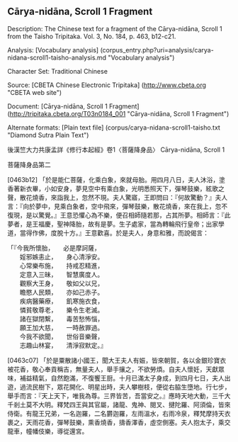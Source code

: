 ## Cārya-nidāna, Scroll 1 Fragment


Description: The Chinese text for a fragment of the Cārya-nidāna, Scroll 1 from the Taisho Tripitaka. Vol. 3, No. 184, p. 463, b12-c21.

Analysis: [Vocabulary analysis] (corpus_entry.php?uri=analysis/carya-nidana-scroll1-taisho-analysis.md "Vocabulary analysis")

Character Set: Traditional Chinese

Source: [CBETA Chinese Electronic Tripitaka] (http://www.cbeta.org "CBETA web site")

Document: [Cārya-nidāna, Scroll 1 Fragment] (http://tripitaka.cbeta.org/T03n0184_001 "Cārya-nidāna, Scroll 1 Fragment")

Alternate formats: [Plain text file] (corpus/carya-nidana-scroll1-taisho.txt "Diamond Sutra Plain Text")

後漢竺大力共康孟詳《修行本起經》卷1〈菩薩降身品〉 Cārya-nidāna, Scroll 1

菩薩降身品第二

[0463b12] 「於是能仁菩薩，化乘白象，來就母胎。用四月八日，夫人沐浴，塗香著新衣畢，小如安身，夢見空中有乘白象，光明悉照天下，彈琴鼓樂，絃歌之聲，散花燒香，來詣我上，忽然不現。夫人驚寤，王即問曰：『何故驚動？』夫人言：『向於夢中，見乘白象者，空中飛來，彈琴鼓樂，散花燒香，來在我上，忽不復現，是以驚覺。』王意恐懼心為不樂，便召相師隨若那，占其所夢。相師言：『此夢者，是王福慶，聖神降胎，故有是夢。生子處家，當為轉輪飛行皇帝；出家學道，當得作佛，度脫十方。』王意歡喜。於是夫人，身意和雅，而說偈言：

「『今我所懷胎，　　必是摩訶薩，<br/>
　　婬邪嫉恚止，　　身心清淨安。<br/>
　　心常樂布施，　　持戒忍精進，<br/>
　　定意入三昧，　　智慧廣度人。<br/>
　　觀察大王身，　　敬如父以兄，<br/>
　　瞻愍人民類，　　亦如己赤子。<br/>
　　疾病醫藥療，　　飢寒施衣食，<br/>
　　憐貧敬尊老，　　樂令生老滅。<br/>
　　諸在獄閉繫，　　毒苦愁怖惱，<br/>
　　願王加大慈，　　一時赦罪過。<br/>
　　今我不欲聞，　　世俗音樂聲，<br/>
　　志趣山林宴，　　清淨寂默定。』

[0463c07] 「於是粟散諸小國王，聞大王夫人有娠，皆來朝賀，各以金銀珍寶衣被花香，敬心奉貢稱吉，無量夫人，舉手攘之，不欲勞煩。自夫人懷妊，天獻眾味，補益精氣，自然飽滿，不復饗王厨。十月已滿太子身成，到四月七日，夫人出遊，過流民樹下，眾花開化、明星出時，夫人攀樹枝，便從右脇生墮地。行七步，舉手而言：『天上天下，唯我為尊。三界皆苦，吾當安之。』應時天地大動，三千大千剎土莫不大明。釋梵四王與其官屬，諸龍、鬼神、閱叉、揵陀羅、阿須倫，皆來侍衛。有龍王兄弟，一名迦羅，二名欝迦羅，左雨溫水，右雨冷泉，釋梵摩持天衣裹之，天雨花香，彈琴鼓樂，熏香燒香，擣香澤香，虛空側塞。夫人抱太子，乘交龍車，幢幡伎樂，導從還宮。

